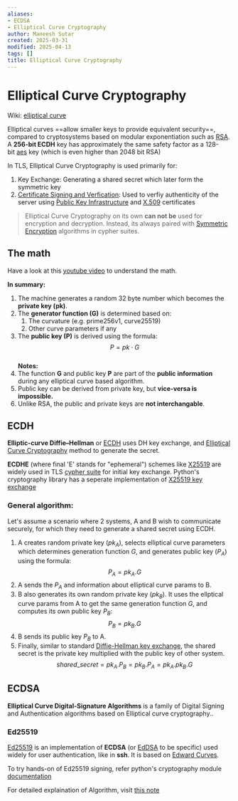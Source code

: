 ```yaml
---
aliases:
- ECDSA
- Elliptical Curve Cryptography
author: Maneesh Sutar
created: 2025-03-31
modified: 2025-04-13
tags: []
title: Elliptical Curve Cryptography
---
```


# Elliptical Curve Cryptography

Wiki: [elliptical curve](https://en.wikipedia.org/wiki/Elliptic-curve_cryptography)

Elliptical curves ==allow smaller keys to provide equivalent security==, compared to cryptosystems based on modular exponentiation such as [RSA](rsa.md).  
A **256-bit ECDH** key has approximately the same safety factor as a 128-bit [aes](aes.md) key (which is even higher than 2048 bit RSA)

In TLS, Elliptical Curve Cryptography is used primarily for:

1. Key Exchange: Generating a shared secret which later form the symmetric key
1. [Certificate Signing and Verfication](signature_authentication.md): Used to verfiy authenticity of the server using [Public Key Infrastructure](pki.md) and [X.509](x_509.md) certificates

 > 
 > Elliptical Curve Cryptography on its own **can not be** used for encryption and decryption. Instead, its always paired with [Symmetric Encryption](encryption.md) algorithms in cypher suites.

## The math

Have a look at this [youtube video](https://youtu.be/NF1pwjL9-DE) to understand the math.

**In summary:**

1. The machine generates a random 32 byte number which becomes the **private key (pk)**.
1. The **generator function (G)**  is determined based on:
   1. The curvature (e.g. prime256v1, curve25519)
   1. Other curve parameters if any
1. The **public key (P)** is derived using the formula: $$P = pk \cdot G$$  
   **Notes:**
1. The function **G** and public key **P** are part of the **public information** during any elliptical curve based algorithm.
1. Public key can be derived from private key, but **vice-versa is impossible.**
1. Unlike RSA, the public and private keys are **not interchangable**.

## ECDH

**Elliptic-curve Diffie–Hellman** or [ECDH](https://en.wikipedia.org/wiki/Elliptic-curve_Diffie%E2%80%93Hellman)  uses DH key exchange, and [Elliptical Curve Cryptography](elliptical_curve_crypto.md) method to generate the secret.

**ECDHE** (where final 'E' stands for "ephemeral") schemes like [X25519](https://en.wikipedia.org/wiki/Curve25519) are widely used in TLS [cypher suite](cypher_suite.md) for initial key exchange. Python's cryptography library has a seperate implementation of [X25519 key exchange](https://cryptography.io/en/latest/hazmat/primitives/asymmetric/x25519/)

### General algorithm:

Let's assume a scenario where 2 systems, A and B wish to communicate securely, for which they need to generate a shared secret using ECDH.

1. A creates random private key ($pk_A$), selects elliptical curve parameters which determines generation function $G$, and generates public key ($P_A$) using the formula: $$P_A = pk_A . G$$
1. A sends the $P_A$ and information about elliptical curve params to B.
1. B also generates its own random private key ($pk_B$). It uses the ellptical curve params from A to get the same generation function $G$, and computes its own public key $P_B$: $$P_B = pk_B . G$$
1. B sends its public key $P_B$ to A.
1. Finally, similar to standard [Diffie-Hellman key exchange](dh.md), the shared secret is the private key multiplied with the public key of other system.  
   $$shared\_secret = pk_A . P_B = pk_B . P_A = pk_A . pk_B . G $$

## ECDSA

**Elliptical Curve Digital-Signature Algorithms** is a family of Digital Signing and Authentication algorithms based on Elliptical curve cryptography..

### Ed25519

[Ed25519](https://en.wikipedia.org/wiki/EdDSA#Ed25519) is an implementation of **ECDSA** (or [EdDSA](https://en.wikipedia.org/wiki/EdDSA#) to be specific) used widely for user authentication, like in **ssh**. It is based on [Edward Curves](https://en.wikipedia.org/wiki/Twisted_Edwards_curve).

To try hands-on of Ed25519 signing, refer python's cryptography module [documentation](https://cryptography.io/en/latest/hazmat/primitives/asymmetric/ed25519/)

For detailed explaination of Algorithm, visit [this note](ed25519.md)
